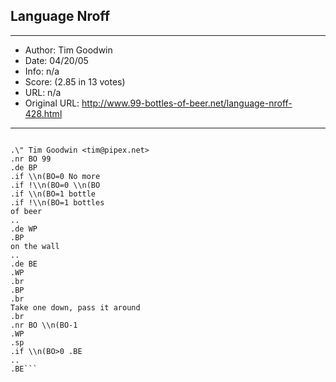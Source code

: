 
## Language Nroff ##
---
- Author: Tim Goodwin
- Date: 04/20/05
- Info: n/a
- Score:  (2.85 in 13 votes)
- URL: n/a
- Original URL: http://www.99-bottles-of-beer.net/language-nroff-428.html
---

```nroff is a text formatting macro language common under UNIX

.\" Tim Goodwin <tim@pipex.net>
.nr BO 99
.de BP
.if \\n(BO=0 No more
.if !\\n(BO=0 \\n(BO
.if \\n(BO=1 bottle
.if !\\n(BO=1 bottles
of beer
..
.de WP
.BP
on the wall
..
.de BE
.WP
.br
.BP
.br
Take one down, pass it around
.br
.nr BO \\n(BO-1
.WP
.sp
.if \\n(BO>0 .BE
..
.BE```